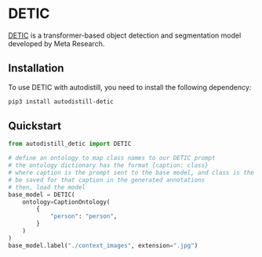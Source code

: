 # DETIC

[DETIC](https://github.com/facebookresearch/Detic) is a transformer-based object detection and segmentation model developed by Meta Research.

## Installation

To use DETIC with autodistill, you need to install the following dependency:


```bash
pip3 install autodistill-detic
```

## Quickstart

```python
from autodistill_detic import DETIC

# define an ontology to map class names to our DETIC prompt
# the ontology dictionary has the format {caption: class}
# where caption is the prompt sent to the base model, and class is the label that will
# be saved for that caption in the generated annotations
# then, load the model
base_model = DETIC(
    ontology=CaptionOntology(
        {
            "person": "person",
        }
    )
)
base_model.label("./context_images", extension=".jpg")
```